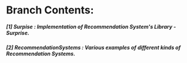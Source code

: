 # **Branch Contents:**
##### [1] Surpise : Implementation of Recommendation System's Library - Surprise.
##### [2] RecommendationSystems :  Various examples of different kinds of Recommendation Systems.

